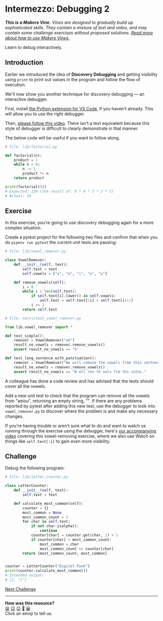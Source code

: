 # Intermezzo: Debugging 2

_**This is a Makers Vine.** Vines are designed to gradually build up
sophisticated skills. They contain a mixture of text and video, and may contain
some challenge exercises without proposed solutions. [Read more about how to use
Makers
Vines.](https://github.com/makersacademy/course/blob/main/labels/vines.md)_

Learn to debug interactively.

## Introduction

Earlier we introduced the idea of **Discovery Debugging** and getting visibility
using `print` to print out values in the program and follow the flow of
execution.

We'll now show you another technique for discovery debugging — an interactive
debugger.

First, install [the Python extension for VS
Code](https://marketplace.visualstudio.com/items?itemName=ms-python.python), if
you haven't already. This will allow you to use the right debugger.

Then, [please follow this video](https://youtu.be/ncadn-fgeHc). There isn't a
text equivalent because this style of debugger is difficult to clearly
demonstrate in that manner.

The below code will be useful if you want to follow along.

```python
# File: lib/factorial.py

def factorial(n):
    product = 1
    while n > 0:
        n -= 1
        product *= n
    return product

print(factorial(5))
# Expected: 120 (the result of: 5 * 4 * 3 * 2 * 1)
# Actual: 24
```

## Exercise

In this exercise, you're going to use discovery debugging again for a more
complex situation.

Create a pytest project for the following two files and confirm that when you do
`pipenv run pytest` the current unit tests are passing:

```python
# File: lib/vowel_remover.py

class VowelRemover:
    def __init__(self, text):
        self.text = text
        self.vowels = ["a", "e", "i", "o", "u"]

    def remove_vowels(self):
        i = 0
        while i < len(self.text):
            if self.text[i].lower() in self.vowels:
                self.text = self.text[:i] + self.text[i+1:]
            i += 1
        return self.text

# File: tests/test_vowel_remover.py

from lib.vowel_remover import *

def test_simple():
    remover = VowelRemover("ab")
    result_no_vowels = remover.remove_vowels()
    assert result_no_vowels == "b"

def test_long_sentence_with_punctuation():
    remover = VowelRemover("We will remove the vowels from this sentence.")
    result_no_vowels = remover.remove_vowels()
    assert result_no_vowels == "W wll rmv th vwls frm ths sntnc."
```

A colleague has done a code review and has advised that the tests should cover
all the vowels.

Add a new unit test to check that the program can remove all the vowels from
"aeiou", returning an empty string, "". If there are any problems reported by
pytest after adding this new test, use the debugger to look into
`vowel_remover.py` to discover where the problem is and make any necessary
changes.

If you're having trouble or aren't sure what to do and want to watch us running
through the exercise using the debugger, here's [our accompanying
video](https://youtu.be/HuLBrTnRAKs) covering this vowel-removing exercise,
where we also use Watch on things like `self.text[:i]` to gain even more
visibility.

## Challenge

Debug the following program:

```python
# File: lib/letter_counter.py

class LetterCounter:
    def __init__(self, text):
        self.text = text

    def calculate_most_common(self):
        counter = {}
        most_common = None
        most_common_count = 1
        for char in self.text:
            if not char.isalpha():
                continue
            counter[char] = counter.get(char, 1) + 1
            if counter[char] > most_common_count:
                most_common = char
                most_common_count += counter[char]
        return [most_common_count, most_common]


counter = LetterCounter("Digital Punk")
print(counter.calculate_most_common())
# Intended output:
# [2, "i"]
```


[Next Challenge](08_test_drive_a_class_system.md)

<!-- BEGIN GENERATED SECTION DO NOT EDIT -->

---

**How was this resource?**  
[😫](https://airtable.com/shrUJ3t7KLMqVRFKR?prefill_Repository=makersacademy%2Fgolden-square-in-python&prefill_File=challenges%2F07_intermezzo_debugging_2.md&prefill_Sentiment=😫) [😕](https://airtable.com/shrUJ3t7KLMqVRFKR?prefill_Repository=makersacademy%2Fgolden-square-in-python&prefill_File=challenges%2F07_intermezzo_debugging_2.md&prefill_Sentiment=😕) [😐](https://airtable.com/shrUJ3t7KLMqVRFKR?prefill_Repository=makersacademy%2Fgolden-square-in-python&prefill_File=challenges%2F07_intermezzo_debugging_2.md&prefill_Sentiment=😐) [🙂](https://airtable.com/shrUJ3t7KLMqVRFKR?prefill_Repository=makersacademy%2Fgolden-square-in-python&prefill_File=challenges%2F07_intermezzo_debugging_2.md&prefill_Sentiment=🙂) [😀](https://airtable.com/shrUJ3t7KLMqVRFKR?prefill_Repository=makersacademy%2Fgolden-square-in-python&prefill_File=challenges%2F07_intermezzo_debugging_2.md&prefill_Sentiment=😀)  
Click an emoji to tell us.

<!-- END GENERATED SECTION DO NOT EDIT -->
